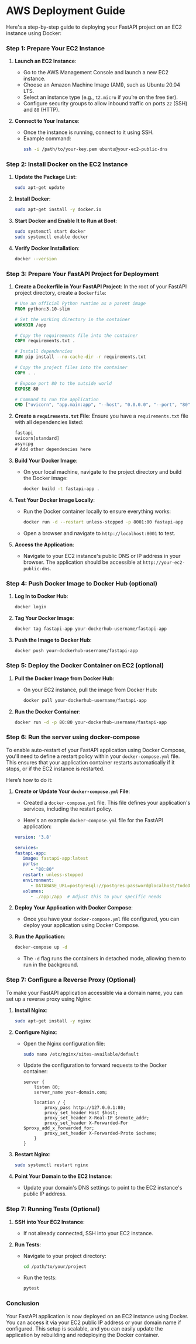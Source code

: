 # AWS Deployment Guide

Here's a step-by-step guide to deploying your FastAPI project on an EC2 instance using Docker:

### Step 1: Prepare Your EC2 Instance

1. **Launch an EC2 Instance**:
   - Go to the AWS Management Console and launch a new EC2 instance.
   - Choose an Amazon Machine Image (AMI), such as Ubuntu 20.04 LTS.
   - Select an instance type (e.g., `t2.micro` if you’re on the free tier).
   - Configure security groups to allow inbound traffic on ports `22` (SSH) and `80` (HTTP).

2. **Connect to Your Instance**:
   - Once the instance is running, connect to it using SSH.
   - Example command:
     ```bash
     ssh -i /path/to/your-key.pem ubuntu@your-ec2-public-dns
     ```

### Step 2: Install Docker on the EC2 Instance

1. **Update the Package List**:
   ```bash
   sudo apt-get update
   ```

2. **Install Docker**:
   ```bash
   sudo apt-get install -y docker.io
   ```

3. **Start Docker and Enable It to Run at Boot**:
   ```bash
   sudo systemctl start docker
   sudo systemctl enable docker
   ```

4. **Verify Docker Installation**:
   ```bash
   docker --version
   ```

### Step 3: Prepare Your FastAPI Project for Deployment

1. **Create a Dockerfile in Your FastAPI Project**:
   In the root of your FastAPI project directory, create a `Dockerfile`:
   ```Dockerfile
   # Use an official Python runtime as a parent image
   FROM python:3.10-slim

   # Set the working directory in the container
   WORKDIR /app

   # Copy the requirements file into the container
   COPY requirements.txt .

   # Install dependencies
   RUN pip install --no-cache-dir -r requirements.txt

   # Copy the project files into the container
   COPY . .

   # Expose port 80 to the outside world
   EXPOSE 80

   # Command to run the application
   CMD ["uvicorn", "app.main:app", "--host", "0.0.0.0", "--port", "80"]
   ```

2. **Create a `requirements.txt` File**:
   Ensure you have a `requirements.txt` file with all dependencies listed:
   ```txt
   fastapi
   uvicorn[standard]
   asyncpg
   # Add other dependencies here
   ```

3. **Build Your Docker Image**:
   - On your local machine, navigate to the project directory and build the Docker image:
     ```bash
     docker build -t fastapi-app .
     ```

4. **Test Your Docker Image Locally**:
   - Run the Docker container locally to ensure everything works:
     ```bash
     docker run -d --restart unless-stopped -p 8001:80 fastapi-app
     ```
   - Open a browser and navigate to `http://localhost:8001` to test.

5. **Access the Application**:
   - Navigate to your EC2 instance's public DNS or IP address in your browser. The application should be accessible at `http://your-ec2-public-dns`.

### Step 4: Push Docker Image to Docker Hub (optional)

1. **Log In to Docker Hub**:
   ```bash
   docker login
   ```

2. **Tag Your Docker Image**:
   ```bash
   docker tag fastapi-app your-dockerhub-username/fastapi-app
   ```

3. **Push the Image to Docker Hub**:
   ```bash
   docker push your-dockerhub-username/fastapi-app
   ```

### Step 5: Deploy the Docker Container on EC2 (optional)

1. **Pull the Docker Image from Docker Hub**:
   - On your EC2 instance, pull the image from Docker Hub:
     ```bash
     docker pull your-dockerhub-username/fastapi-app
     ```

2. **Run the Docker Container**:
   ```bash
   docker run -d -p 80:80 your-dockerhub-username/fastapi-app
   ```

### Step 6: Run the server using docker-compose 
To enable auto-restart of your FastAPI application using Docker Compose, you'll need to define a restart policy within your `docker-compose.yml` file. This ensures that your application container restarts automatically if it stops, or if the EC2 instance is restarted.

Here’s how to do it:

1. **Create or Update Your `docker-compose.yml` File**:

   - Created a `docker-compose.yml` file. This file defines your application's services, including the restart policy.

   - Here's an example `docker-compose.yml` file for the FastAPI application:

   ```yaml
   version: '3.8'

   services:
   fastapi-app:
      image: fastapi-app:latest
      ports:
         - "80:80"
      restart: unless-stopped
      environment:
         - DATABASE_URL=postgresql://postgres:password@localhost/todoDB
      volumes:
         - ./app:/app  # Adjust this to your specific needs
   ```



2. **Deploy Your Application with Docker Compose**:

   - Once you have your `docker-compose.yml` file configured, you can deploy your application using Docker Compose.

3. **Run the Application**:
   ```bash
   docker-compose up -d
   ```
   - The `-d` flag runs the containers in detached mode, allowing them to run in the background.

### Step 7: Configure a Reverse Proxy (Optional)

To make your FastAPI application accessible via a domain name, you can set up a reverse proxy using Nginx:

1. **Install Nginx**:
   ```bash
   sudo apt-get install -y nginx
   ```

2. **Configure Nginx**:
   - Open the Nginx configuration file:
     ```bash
     sudo nano /etc/nginx/sites-available/default
     ```
   - Update the configuration to forward requests to the Docker container:
     ```nginx
     server {
         listen 80;
         server_name your-domain.com;

         location / {
             proxy_pass http://127.0.0.1:80;
             proxy_set_header Host $host;
             proxy_set_header X-Real-IP $remote_addr;
             proxy_set_header X-Forwarded-For $proxy_add_x_forwarded_for;
             proxy_set_header X-Forwarded-Proto $scheme;
         }
     }
     ```

3. **Restart Nginx**:
   ```bash
   sudo systemctl restart nginx
   ```

4. **Point Your Domain to the EC2 Instance**:
   - Update your domain's DNS settings to point to the EC2 instance's public IP address.

### Step 7: Running Tests (Optional)

1. **SSH into Your EC2 Instance**:
   - If not already connected, SSH into your EC2 instance.

2. **Run Tests**:
   - Navigate to your project directory:
     ```bash
     cd /path/to/your/project
     ```
   - Run the tests:
     ```bash
     pytest
     ```

### Conclusion

Your FastAPI application is now deployed on an EC2 instance using Docker. You can access it via your EC2 public IP address or your domain name if configured. This setup is scalable, and you can easily update the application by rebuilding and redeploying the Docker container.